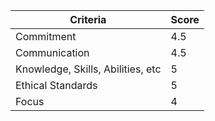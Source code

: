 | Criteria | Score |
|-----------------------------------|--------------------------|
| Commitment | 4.5 |
| Communication | 4.5 |
| Knowledge, Skills, Abilities, etc | 5 |
| Ethical Standards | 5 |
| Focus | 4 |
